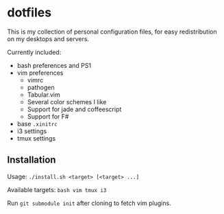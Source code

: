# dotfiles

This is my collection of personal configuration files, for easy redistribution
on my desktops and servers.

Currently included:

  - bash preferences and PS1
  - vim preferences
      - vimrc
      - pathogen
      - Tabular.vim
      - Several color schemes I like
      - Support for jade and coffeescript
      - Support for F#
  - base `.xinitrc`
  - i3 settings
  - tmux settings

## Installation

Usage: `./install.sh <target> [<target> ...]`

Available targets: `bash vim tmux i3`

Run `git submodule init` after cloning to fetch vim plugins.
